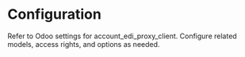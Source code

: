 # Configuration

Refer to Odoo settings for account_edi_proxy_client. Configure related models, access rights, and options as needed.
